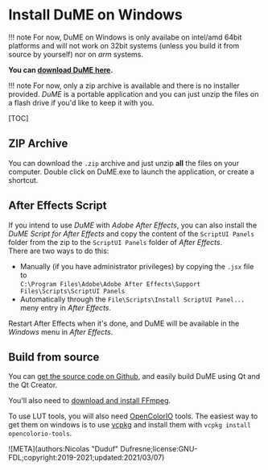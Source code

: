 # Install DuME on Windows

!!! note
    For now, DuME on Windows is only availabe on intel/amd 64bit platforms and will not work on 32bit systems (unless you build it from source by yourself) nor on *arm* systems.

**You can [download DuME here](https://rainboxlab.org/tools/dume/).**

!!! note
    For now, only a zip archive is available and there is no installer provided. *DuME* is a portable application and you can just unzip the files on a flash drive if you'd like to keep it with you.

[TOC]

## ZIP Archive

You can download the `.zip` archive and just unzip **all** the files on your computer. Double click on DuME.exe to launch the application, or create a shortcut.

## After Effects Script

If you intend to use *DuME* with *Adobe After Effects*, you can also install the *DuME Script for After Effects* and copy the content of the `ScriptUI Panels` folder from the zip to the `ScriptUI Panels` folder of *After Effects*.  
There are two ways to do this:

- Manually (if you have administrator privileges) by copying the `.jsx` file to  
`C:\Program Files\Adobe\Adobe After Effects\Support Files\Scripts\ScriptUI Panels`
- Automatically through the `File\Scripts\Install ScriptUI Panel...` meny entry in *After Effects*.

Restart After Effects when it's done, and DuME will be available in the *Windows* menu in *After Effects*.

## Build from source

You can [get the source code on Github](https://github.com/Rainbox-dev/DuME), and easily build DuME using Qt and the Qt Creator.

You'll also need to [download and install FFmpeg](https://ffmpeg.org/download.html#build-windows).

To use LUT tools, you will also need [OpenColorIO](http://opencolorio.org) tools. The easiest way to get them on windows is to use [vcpkg](https://github.com/Microsoft/vcpkg) and install them with `vcpkg install opencolorio-tools`.

![META](authors:Nicolas "Duduf" Dufresne;license:GNU-FDL;copyright:2019-2021;updated:2021/03/07)